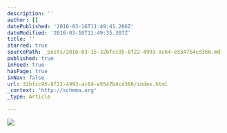 ```yaml
---
description: ''
author: []
datePublished: '2016-03-16T11:49:41.266Z'
dateModified: '2016-03-16T11:49:35.307Z'
title: ''
starred: true
sourcePath: _posts/2016-03-15-32bfcc95-8f22-4993-ac64-e5547b4cd366.md
published: true
inFeed: true
hasPage: true
inNav: false
url: 32bfcc95-8f22-4993-ac64-e5547b4cd366/index.html
_context: 'http://schema.org'
_type: Article

---
```

![](https://the-grid-user-content.s3-us-west-2.amazonaws.com/53170b82-f8f0-4da1-a275-2ed184ec9da5.png)